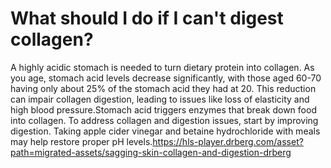 # What should I do if I can't digest collagen?

A highly acidic stomach is needed to turn dietary protein into collagen. As you age, stomach acid levels decrease significantly, with those aged 60-70 having only about 25% of the stomach acid they had at 20. This reduction can impair collagen digestion, leading to issues like loss of elasticity and high blood pressure.Stomach acid triggers enzymes that break down food into collagen. To address collagen and digestion issues, start by improving digestion. Taking apple cider vinegar and betaine hydrochloride with meals may help restore proper pH levels.https://hls-player.drberg.com/asset?path=migrated-assets/sagging-skin-collagen-and-digestion-drberg
